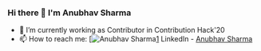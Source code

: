 ### Hi there 👋 I'm Anubhav Sharma
- 🔭 I’m currently working as Contributor in Contribution Hack'20
- 📫 How to reach me: 
       [![Anubhav Sharma](http://i.imgur.com/tXSoThF.png)[1] LinkedIn - [Anubhav Sharma](http://www.linkedin.com/in/anubhvshrma18)

[1]: http://www.twitter.com/anubhvshrma18
<!--
**anubhvshrma18/anubhvshrma18** is a ✨ _special_ ✨ repository because its `README.md` (this file) appears on your GitHub profile.

Here are some ideas to get you started:

- 🔭 I’m currently working on ...
- 🌱 I’m currently learning ...
- 👯 I’m looking to collaborate on ...
- 🤔 I’m looking for help with ...
- 💬 Ask me about ...
- 📫 How to reach me: ...
- 😄 Pronouns: ...
- ⚡ Fun fact: ...
-->
